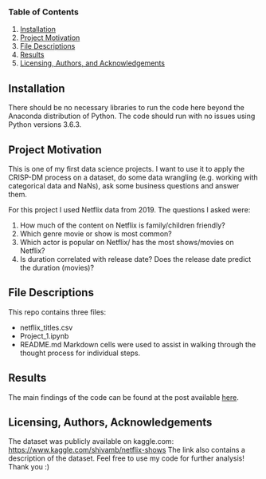 ### Table of Contents

1. [Installation](#installation)
2. [Project Motivation](#motivation)
3. [File Descriptions](#files)
4. [Results](#results)
5. [Licensing, Authors, and Acknowledgements](#licensing)

## Installation <a name="installation"></a>

There should be no necessary libraries to run the code here beyond the Anaconda distribution of Python.  The code should run with no issues using Python versions 3.6.3.

## Project Motivation<a name="motivation"></a>

This is one of my first data science projects. I want to use it to apply the CRISP-DM process on a dataset, do some data wrangling (e.g. working with categorical data and NaNs), ask some business questions and answer them.

For this project I used Netflix data from 2019. The questions I asked were:

1. How much of the content on Netflix is family/children friendly?
2. Which genre movie or show is most common?
3. Which actor is popular on Netflix/ has the most shows/movies on Netflix?
4. Is duration correlated with release date? Does the release date predict the duration (movies)?


## File Descriptions <a name="files"></a>

This repo contains three files:
- netflix_titles.csv
- Project_1.ipynb
- README.md
Markdown cells were used to assist in walking through the thought process for individual steps.  


## Results<a name="results"></a>

The main findings of the code can be found at the post available [here](https://www.medium.com).

## Licensing, Authors, Acknowledgements<a name="licensing"></a>

The dataset was publicly available on kaggle.com: https://www.kaggle.com/shivamb/netflix-shows
The link also contains a description of the dataset.
Feel free to use my code for further analysis!
Thank you :)
